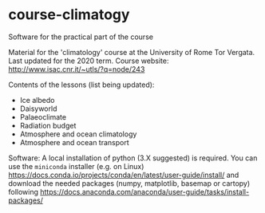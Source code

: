# course-climatogy
Software for the practical part of the course

Material for the 'climatology' course at the University of Rome Tor Vergata.
Last updated for the 2020 term.
Course website: http://www.isac.cnr.it/~utls/?q=node/243

Contents of the lessons (list being updated): 
- Ice albedo
- Daisyworld
- Palaeoclimate
- Radiation budget
- Atmosphere and ocean climatology
- Atmosphere and ocean transport

Software: 
A local installation of python (3.X suggested) is required. 
You can use the `miniconda` installer (e.g. on Linux)
https://docs.conda.io/projects/conda/en/latest/user-guide/install/
and download the needed packages (numpy, matplotlib, basemap or 
cartopy) following
https://docs.anaconda.com/anaconda/user-guide/tasks/install-packages/


